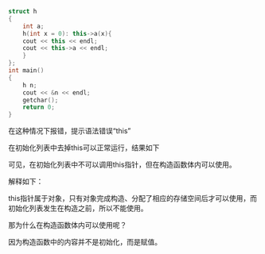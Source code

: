 ```c++
struct h
{
	int a;
	h(int x = 0): this->a(x){
	cout << this << endl;
	cout << this->a << endl;
	}
}; 
int main()
{ 
	h n;
	cout << &n << endl;
	getchar();
	return 0;
}
```

在这种情况下报错，提示语法错误“this”

在初始化列表中去掉this可以正常运行，结果如下

可见，在初始化列表中不可以调用this指针，但在构造函数体内可以使用。

解释如下：

this指针属于对象，只有对象完成构造、分配了相应的存储空间后才可以使用，而初始化列表发生在构造之前，所以不能使用。

那为什么在构造函数体内可以使用呢？

因为构造函数中的内容并不是初始化，而是赋值。